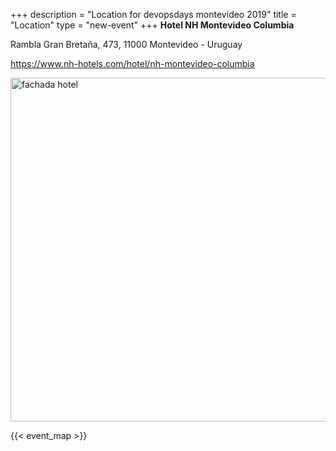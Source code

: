 +++
description = "Location for devopsdays montevideo 2019"
title = "Location"
type = "new-event"
+++
**Hotel NH Montevideo Columbia**

Rambla Gran Bretaña, 473, 11000 Montevideo - Uruguay

https://www.nh-hotels.com/hotel/nh-montevideo-columbia

<img src="https://img.nh-hotels.net/files/nh_montevideo_columbia-031-facade.jpg" alt="fachada hotel" width="550"/>


<!-- Uncomment this only if you have set the coordinates for your location in the config yaml. Get Latitude and Longitude of a Point: http://itouchmap.com/latlong.html -->
{{< event_map >}}